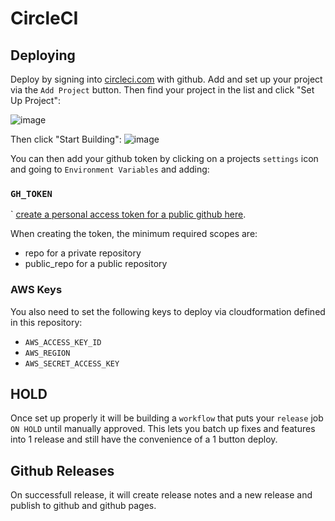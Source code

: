 # CircleCI

## Deploying

Deploy by signing into [circleci.com](http://circleci.com/) with github. Add and set up your project via the `Add Project` button. Then find your project in the list and click "Set Up Project":

![image](https://user-images.githubusercontent.com/364566/72924194-5f3a2b80-3d05-11ea-9f4b-4116e02e649a.png)

Then click "Start Building":
![image](https://user-images.githubusercontent.com/364566/72924316-90b2f700-3d05-11ea-9531-113a6c9193bd.png)


You can then add your github token by clicking on a projects `settings` icon and going to `Environment Variables` and adding: 

### `GH_TOKEN`
`
[create a personal access token for a public github here](https://github.com/settings/tokens/new?scopes=public_repo). 

When creating the token, the minimum required scopes are:

- repo for a private repository
- public_repo for a public repository

### AWS Keys

You also need to set the following keys to deploy via cloudformation defined in this repository:

- `AWS_ACCESS_KEY_ID`
- `AWS_REGION`
- `AWS_SECRET_ACCESS_KEY`

## HOLD

Once set up properly it will be building a `workflow` that puts your `release` job `ON HOLD` until manually approved. This lets you batch up fixes and features into 1 release and still have the convenience of a 1 button deploy.

## Github Releases
On successfull release, it will create release notes and a new release and publish to github and github pages.
